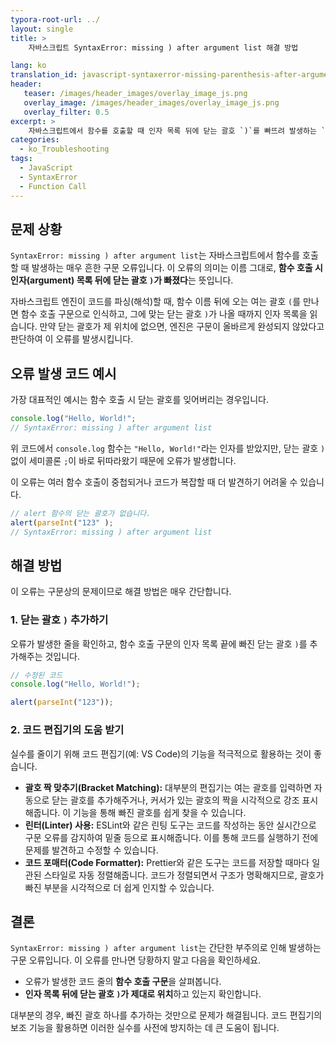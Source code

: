```yaml
---
typora-root-url: ../
layout: single
title: >
    자바스크립트 SyntaxError: missing ) after argument list 해결 방법

lang: ko
translation_id: javascript-syntaxerror-missing-parenthesis-after-argument-list
header:
   teaser: /images/header_images/overlay_image_js.png
   overlay_image: /images/header_images/overlay_image_js.png
   overlay_filter: 0.5
excerpt: >
    자바스크립트에서 함수를 호출할 때 인자 목록 뒤에 닫는 괄호 `)`를 빠뜨려 발생하는 `SyntaxError: missing ) after argument list` 오류의 원인과 해결책을 알아봅니다.
categories:
  - ko_Troubleshooting
tags:
  - JavaScript
  - SyntaxError
  - Function Call
---
```


## 문제 상황

`SyntaxError: missing ) after argument list`는 자바스크립트에서 함수를 호출할 때 발생하는 매우 흔한 구문 오류입니다. 이 오류의 의미는 이름 그대로, **함수 호출 시 인자(argument) 목록 뒤에 닫는 괄호 `)`가 빠졌다**는 뜻입니다.

자바스크립트 엔진이 코드를 파싱(해석)할 때, 함수 이름 뒤에 오는 여는 괄호 `(`를 만나면 함수 호출 구문으로 인식하고, 그에 맞는 닫는 괄호 `)`가 나올 때까지 인자 목록을 읽습니다. 만약 닫는 괄호가 제 위치에 없으면, 엔진은 구문이 올바르게 완성되지 않았다고 판단하여 이 오류를 발생시킵니다.

## 오류 발생 코드 예시

가장 대표적인 예시는 함수 호출 시 닫는 괄호를 잊어버리는 경우입니다.

```javascript
console.log("Hello, World!";
// SyntaxError: missing ) after argument list
```

위 코드에서 `console.log` 함수는 `"Hello, World!"`라는 인자를 받았지만, 닫는 괄호 `)` 없이 세미콜론 `;`이 바로 뒤따라왔기 때문에 오류가 발생합니다.

이 오류는 여러 함수 호출이 중첩되거나 코드가 복잡할 때 더 발견하기 어려울 수 있습니다.

```javascript
// alert 함수의 닫는 괄호가 없습니다.
alert(parseInt("123" ); 
// SyntaxError: missing ) after argument list
```

## 해결 방법

이 오류는 구문상의 문제이므로 해결 방법은 매우 간단합니다.

### 1. 닫는 괄호 `)` 추가하기

오류가 발생한 줄을 확인하고, 함수 호출 구문의 인자 목록 끝에 빠진 닫는 괄호 `)`를 추가해주는 것입니다.

```javascript
// 수정된 코드
console.log("Hello, World!");

alert(parseInt("123"));
```

### 2. 코드 편집기의 도움 받기

실수를 줄이기 위해 코드 편집기(예: VS Code)의 기능을 적극적으로 활용하는 것이 좋습니다.

-   **괄호 짝 맞추기(Bracket Matching):** 대부분의 편집기는 여는 괄호를 입력하면 자동으로 닫는 괄호를 추가해주거나, 커서가 있는 괄호의 짝을 시각적으로 강조 표시해줍니다. 이 기능을 통해 빠진 괄호를 쉽게 찾을 수 있습니다.
-   **린터(Linter) 사용:** ESLint와 같은 린팅 도구는 코드를 작성하는 동안 실시간으로 구문 오류를 감지하여 밑줄 등으로 표시해줍니다. 이를 통해 코드를 실행하기 전에 문제를 발견하고 수정할 수 있습니다.
-   **코드 포매터(Code Formatter):** Prettier와 같은 도구는 코드를 저장할 때마다 일관된 스타일로 자동 정렬해줍니다. 코드가 정렬되면서 구조가 명확해지므로, 괄호가 빠진 부분을 시각적으로 더 쉽게 인지할 수 있습니다.

## 결론

`SyntaxError: missing ) after argument list`는 간단한 부주의로 인해 발생하는 구문 오류입니다. 이 오류를 만나면 당황하지 말고 다음을 확인하세요.

-   오류가 발생한 코드 줄의 **함수 호출 구문**을 살펴봅니다.
-   **인자 목록 뒤에 닫는 괄호 `)`가 제대로 위치**하고 있는지 확인합니다.

대부분의 경우, 빠진 괄호 하나를 추가하는 것만으로 문제가 해결됩니다. 코드 편집기의 보조 기능을 활용하면 이러한 실수를 사전에 방지하는 데 큰 도움이 됩니다.
